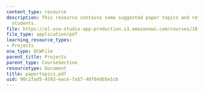 ```yaml
---
content_type: resource
description: This resource contains some suggested paper topics and references for
  students.
file: https://ol-ocw-studio-app-production.s3.amazonaws.com/courses/18-704-seminar-in-algebra-and-number-theory-rational-points-on-elliptic-curves-fall-2004/90c1fad54593eace7a5740f84db5e1cb_papertopics.pdf
file_type: application/pdf
learning_resource_types:
- Projects
ocw_type: OCWFile
parent_title: Projects
parent_type: CourseSection
resourcetype: Document
title: papertopics.pdf
uid: 90c1fad5-4593-eace-7a57-40f84db5e1cb
---
```

